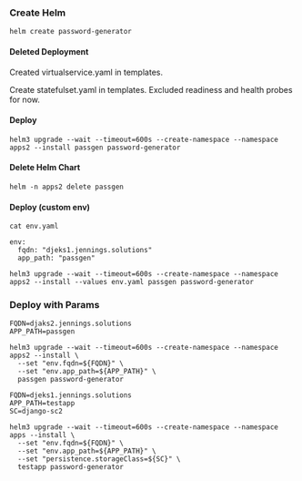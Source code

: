 ### Create Helm

```
helm create password-generator
```

#### Deleted Deployment

Created virtualservice.yaml in templates.


Create statefulset.yaml in templates.   Excluded readiness and health probes for now.

#### Deploy


```
helm3 upgrade --wait --timeout=600s --create-namespace --namespace apps2 --install passgen password-generator
```


#### Delete Helm Chart

```
helm -n apps2 delete passgen
```


#### Deploy (custom env)

```
cat env.yaml
```

```
env:
  fqdn: "djeks1.jennings.solutions"
  app_path: "passgen"
```

```
helm3 upgrade --wait --timeout=600s --create-namespace --namespace apps2 --install --values env.yaml passgen password-generator
```

### Deploy with Params

```
FQDN=djaks2.jennings.solutions
APP_PATH=passgen
```

```
helm3 upgrade --wait --timeout=600s --create-namespace --namespace apps2 --install \
  --set "env.fqdn=${FQDN}" \
  --set "env.app_path=${APP_PATH}" \
  passgen password-generator
```

```
FQDN=djeks1.jennings.solutions
APP_PATH=testapp
SC=django-sc2
```

```
helm3 upgrade --wait --timeout=600s --create-namespace --namespace apps --install \
  --set "env.fqdn=${FQDN}" \
  --set "env.app_path=${APP_PATH}" \
  --set "persistence.storageClass=${SC}" \
  testapp password-generator
```
